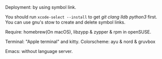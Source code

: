 Deployment: by using symbol link.

You should run `xcode-select --install` to get *git clang lldb python3* first. 
You can use gnu's stow to create and delete symbol links.

Require: homebrew(On macOS), libzypp & zypper & rpm in openSUSE.

Terminal: "Apple terminal" and kitty.
Colorscheme: ayu & nord & gruvbox 

Emacs: without language server.
